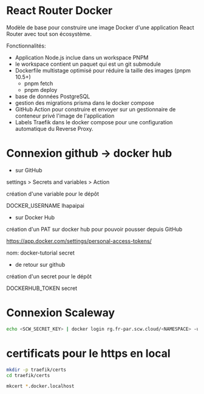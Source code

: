 # React Router Docker

Modèle de base pour construire une image Docker d'une application React Router avec
tout son écosystème.

Fonctionnalités:

- Application Node.js inclue dans un workspace PNPM 
- le workspace contient un paquet qui est un git submodule
- Dockerfile multistage optimisé pour réduire la taille des images (pnpm 10.5+)
  - pnpm fetch
  - pnpm deploy
- base de données PostgreSQL
- gestion des migrations prisma dans le docker compose
- GitHub Action pour construire et envoyer sur un gestionnaire de conteneur privé l'image de l'application
- Labels Traefik dans le docker compose pour une configuration automatique du Reverse Proxy.

# Connexion github -> docker hub

- sur GitHub

settings > Secrets and variables > Action

création d'une variable pour le dépôt

DOCKER_USERNAME
lhapaipai

- sur Docker Hub

création d'un PAT sur docker hub pour pouvoir pousser depuis
GitHub

https://app.docker.com/settings/personal-access-tokens/

nom: docker-tutorial
secret

- de retour sur github

création d'un secret pour le dépôt

DOCKERHUB_TOKEN
secret

# Connexion Scaleway

```bash
echo <SCW_SECRET_KEY> | docker login rg.fr-par.scw.cloud/<NAMESPACE> -u nologin --password-stdin
```

# certificats pour le https en local

```bash
mkdir -p traefik/certs
cd traefik/certs

mkcert *.docker.localhost
```